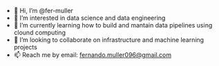 - 👋 Hi, I’m @fer-muller
- 👀 I’m interested in data science and data engineering
- 🌱 I’m currently learning how to build and mantain data pipelines using clound computing
- 💞️ I’m looking to collaborate on infrastructure and machine learning projects
- 📫 Reach me by email: fernando.muller096@gmail.com

<!---
fer-muller/fer-muller is a ✨ special ✨ repository because its `README.md` (this file) appears on your GitHub profile.
You can click the Preview link to take a look at your changes.
--->
